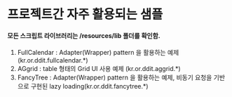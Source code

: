# 프로젝트간 자주 활용되는 샘플

#### 모든 스크립트 라이브러리는 /resources/lib 폴더를 확인함.

1.  FullCalendar : Adapter(Wrapper) pattern 을 활용하는 예제 (kr.or.ddit.fullcalendar.*)
2.  AGgrid : table 형태의 Grid UI 사용 예제 (kr.or.ddit.aggrid.*)
3. 	FancyTree : Adapter(Wrapper) pattern 을 활용하는 예제, 비동기 요청을 기반으로 구현된 lazy loading(kr.or.ddit.fancytree.*)

